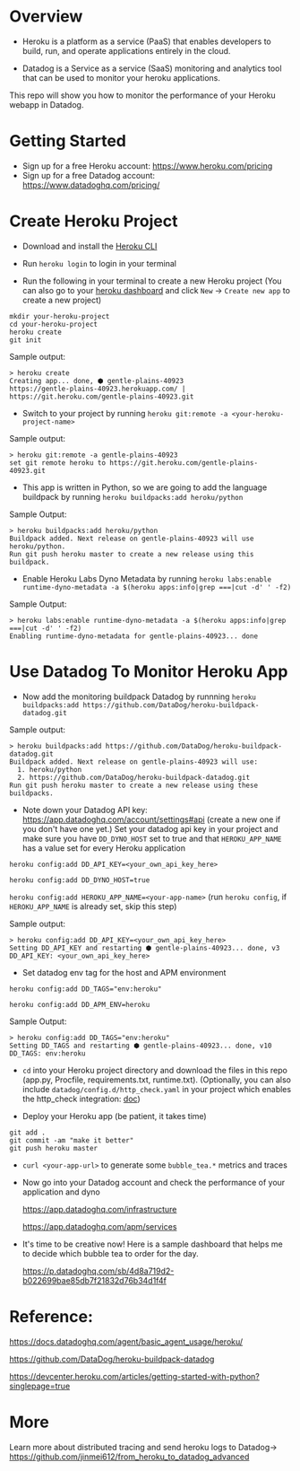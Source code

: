 # Overview
- Heroku is a platform as a service (PaaS) that enables developers to build, run, and operate applications entirely in the cloud.

- Datadog is a Service as a service (SaaS) monitoring and analytics tool that can be used to monitor your heroku applications.

This repo will show you how to monitor the performance of your Heroku webapp in Datadog.


# Getting Started
- Sign up for a free Heroku account: https://www.heroku.com/pricing 
- Sign up for a free Datadog account: https://www.datadoghq.com/pricing/ 


# Create Heroku Project
- Download and install the [Heroku CLI](https://devcenter.heroku.com/articles/heroku-command-line)

- Run `heroku login` to login in your terminal

- Run the following in your terminal to create a new Heroku project (You can also go to your [heroku dashboard](https://dashboard.heroku.com/apps) and click `New` -> `Create new app` to create a new project)

```
mkdir your-heroku-project
cd your-heroku-project
heroku create
git init
```

Sample output:
```
> heroku create
Creating app... done, ⬢ gentle-plains-40923
https://gentle-plains-40923.herokuapp.com/ | https://git.heroku.com/gentle-plains-40923.git
```

- Switch to your project by running `heroku git:remote -a <your-heroku-project-name>`

Sample output:
```
> heroku git:remote -a gentle-plains-40923
set git remote heroku to https://git.heroku.com/gentle-plains-40923.git
```


- This app is written in Python, so we are going to add the language buildpack by running `heroku buildpacks:add heroku/python`

Sample Output:
```
> heroku buildpacks:add heroku/python
Buildpack added. Next release on gentle-plains-40923 will use heroku/python.
Run git push heroku master to create a new release using this buildpack.
```


- Enable Heroku Labs Dyno Metadata by running `heroku labs:enable runtime-dyno-metadata -a $(heroku apps:info|grep ===|cut -d' ' -f2)`

Sample Output:
```
> heroku labs:enable runtime-dyno-metadata -a $(heroku apps:info|grep ===|cut -d' ' -f2)
Enabling runtime-dyno-metadata for gentle-plains-40923... done
```

# Use Datadog To Monitor Heroku App

- Now add the monitoring buildpack Datadog by runnning `heroku buildpacks:add https://github.com/DataDog/heroku-buildpack-datadog.git`

Sample output:
```
> heroku buildpacks:add https://github.com/DataDog/heroku-buildpack-datadog.git
Buildpack added. Next release on gentle-plains-40923 will use:
  1. heroku/python
  2. https://github.com/DataDog/heroku-buildpack-datadog.git
Run git push heroku master to create a new release using these buildpacks.
```


- Note down your Datadog API key: https://app.datadoghq.com/account/settings#api (create a new one if you don't have one yet.)
Set your datadog api key in your project and make sure you have `DD_DYNO_HOST` set to true and that `HEROKU_APP_NAME` has a value set for every Heroku application 


`heroku config:add DD_API_KEY=<your_own_api_key_here>`

`heroku config:add DD_DYNO_HOST=true`



`heroku config:add HEROKU_APP_NAME=<your-app-name>` (run `heroku config`, if `HEROKU_APP_NAME` is already set, skip this step)



Sample output:
```
> heroku config:add DD_API_KEY=<your_own_api_key_here>
Setting DD_API_KEY and restarting ⬢ gentle-plains-40923... done, v3
DD_API_KEY: <your_own_api_key_here>
```

- Set datadog env tag for the host and APM environment 

`heroku config:add DD_TAGS="env:heroku"`

`heroku config:add DD_APM_ENV=heroku`

Sample Output:
```
> heroku config:add DD_TAGS="env:heroku"
Setting DD_TAGS and restarting ⬢ gentle-plains-40923... done, v10
DD_TAGS: env:heroku
```

- `cd` into your Heroku project directory and download the files in this repo (app.py, Procfile, requirements.txt, runtime.txt). (Optionally, you can also include  `datadog/config.d/http_check.yaml` in your project which enables the http_check integration: [doc](https://github.com/DataDog/heroku-buildpack-datadog#enabling-integrations))


- Deploy your Heroku app (be patient, it takes time)

```
git add .
git commit -am "make it better"
git push heroku master
```

- `curl <your-app-url>` to generate some `bubble_tea.*` metrics and traces

- Now go into your Datadog account and check the performance of your application and dyno

  https://app.datadoghq.com/infrastructure 

  https://app.datadoghq.com/apm/services

- It's time to be creative now! 
  Here is a sample dashboard that helps me to decide which bubble tea to order for the day.

  https://p.datadoghq.com/sb/4d8a719d2-b022699bae85db7f21832d76b34d1f4f 



# Reference:

https://docs.datadoghq.com/agent/basic_agent_usage/heroku/ 

https://github.com/DataDog/heroku-buildpack-datadog

https://devcenter.heroku.com/articles/getting-started-with-python?singlepage=true

# More
Learn more about distributed tracing and send heroku logs to Datadog-> https://github.com/jinmei612/from_heroku_to_datadog_advanced
